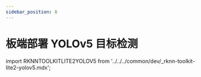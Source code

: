 ```yaml
---
sidebar_position: 8
---
```


# 板端部署 YOLOv5 目标检测

import RKNNTOOLKITLITE2YOLOV5 from '../../../common/dev/\_rknn-toolkit-lite2-yolov5.mdx';

<RKNNTOOLKITLITE2YOLOV5 />
